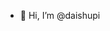 - 👋 Hi, I’m @daishupi


<!---
daishupi/daishupi is a ✨ special ✨ repository because its `README.md` (this file) appears on your GitHub profile.
You can click the Preview link to take a look at your changes.
--->

